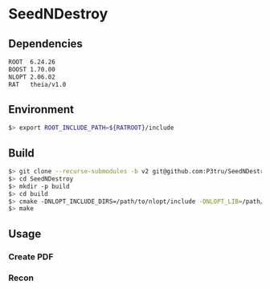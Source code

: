 # SeedNDestroy

## Dependencies
```bash
ROOT  6.24.26
BOOST 1.70.00
NLOPT 2.06.02
RAT   theia/v1.0
```

## Environment
```bash
$> export ROOT_INCLUDE_PATH=${RATROOT}/include
```

## Build
```bash
$> git clone --recurse-submodules -b v2 git@github.com:P3tru/SeedNDestroy.git
$> cd SeedNDestroy
$> mkdir -p build
$> cd build
$> cmake -DNLOPT_INCLUDE_DIRS=/path/to/nlopt/include -DNLOPT_LIB=/path/to/nlopt/lib ../
$> make
```

## Usage
### Create PDF


### Recon